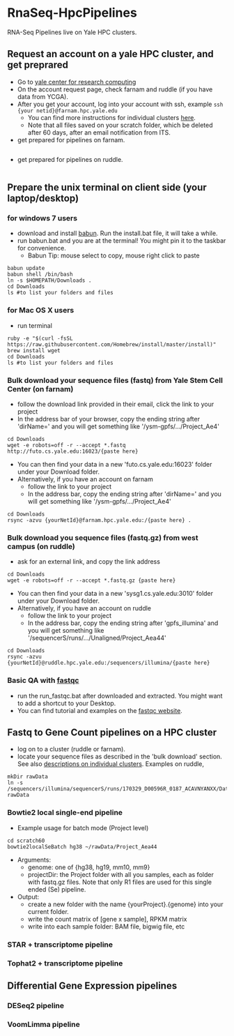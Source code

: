 # RnaSeq-HpcPipelines
RNA-Seq Pipelines live on Yale HPC clusters.
## Request an account on a yale HPC cluster, and get preprared
- Go to [yale center for research computing](http://research.computing.yale.edu/support/hpc/getting-started)
- On the account request page, check farnam and ruddle (if you have data from YCGA).
- After you get your account, log into your account with ssh, example `ssh {your netid}@farnam.hpc.yale.edu`
  - You can find more instructions for individual clusters [here](http://research.computing.yale.edu/support/hpc/clusters).
  - Note that all files saved on your scratch folder, which be deleted after 60 days, after an email notification from ITS.
- get prepared for pipelines on farnam.  
```
```
- get prepared for pipelines on ruddle.
```
```

## Prepare the unix terminal on client side (your laptop/desktop)
### for windows 7 users
- download and install [babun](http://babun.github.io/).  Run the install.bat file, it will take a while.
- run babun.bat and you are at the terminal!  You might pin it to the taskbar for convenience.
  - Babun Tip: mouse select to copy, mouse right click to paste
```
babun update
babun shell /bin/bash
ln -s $HOMEPATH/Downloads .
cd Downloads
ls #to list your folders and files
```
### for Mac OS X users
- run terminal
```
ruby -e "$(curl -fsSL https://raw.githubusercontent.com/Homebrew/install/master/install)"
brew install wget
cd Downloads
ls #to list your folders and files
```
### Bulk download your sequence files (fastq) from Yale Stem Cell Center (on farnam)
- follow the download link provided in their email, click the link to your project
- In the address bar of your browser, copy the ending string after 'dirName=' and you will get something like 
'/ysm-gpfs/.../Project_Ae4'
```
cd Downloads
wget -e robots=off -r --accept *.fastq http://futo.cs.yale.edu:16023/{paste here}
```
- You can then find your data in a new 'futo.cs.yale.edu:16023' folder under your Download folder.
- Alternatively, if you have an account on farnam
  - follow the link to your project
  - In the address bar, copy the ending string after 'dirName=' and you will get something like 
'/ysm-gpfs/.../Project_Ae4'
```
cd Downloads
rsync -azvu {yourNetId}@farnam.hpc.yale.edu:/{paste here} .
```

### Bulk download you sequence files (fastq.gz) from west campus (on ruddle)
- ask for an external link, and copy the link address
```
cd Downloads
wget -e robots=off -r --accept *.fastq.gz {paste here}
```
- You can then find your data in a new 'sysg1.cs.yale.edu:3010' folder under your Download folder.
- Alternatively, if you have an account on ruddle
  - follow the link to your project
  - In the address bar, copy the ending string after 'gpfs_illumina' and you will get something like 
'/sequencerS/runs/.../Unaligned/Project_Aea44'
```
cd Downloads
rsync -azvu {yourNetId}@ruddle.hpc.yale.edu:/sequencers/illumina/{paste here}
```
### Basic QA with [fastqc](https://www.bioinformatics.babraham.ac.uk/projects/fastqc/)
- run the run_fastqc.bat after downloaded and extracted. You might want to add a shortcut to your Desktop.
- You can find tutorial and examples on the [fastqc website](https://www.bioinformatics.babraham.ac.uk/projects/fastqc/).

## Fastq to Gene Count pipelines on a HPC cluster
- log on to a cluster (ruddle or farnam). 
- locate your sequence files as described in the 'bulk download' section. See also [descriptions on individual clusters](http://research.computing.yale.edu/support/hpc/clusters). Examples on ruddle,
```
mkDir rawData
ln -s /sequencers/illumina/sequencerS/runs/170329_D00596R_0187_ACAVNYANXX/Data/Intensities/BaseCalls/Unaligned/Project_Aea44 rawData
```
### Bowtie2 local single-end pipeline
- Example usage for batch mode (Project level)
```
cd scratch60
bowtie2localSeBatch hg38 ~/rawData/Project_Aea44
```
- Arguments:
  * genome: one of {hg38, hg19, mm10, mm9}
  * projectDir: the Project folder with all you samples, each as folder with fastq.gz files.  Note that only R1 files are used for this single ended (Se) pipeline.
- Output:
  * create a new folder with the name {yourProject}.{genome} into your current folder.
  * write the count matrix of [gene x sample], RPKM matrix
  * write into each sample folder: BAM file, bigwig file, etc
  
### STAR + transcriptome pipeline
### Tophat2 + transcriptome pipeline

## Differential Gene Expression pipelines
### DESeq2 pipeline
### VoomLimma pipeline
